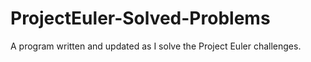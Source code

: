 # ProjectEuler-Solved-Problems
A program written and updated as I solve the Project Euler challenges. 
